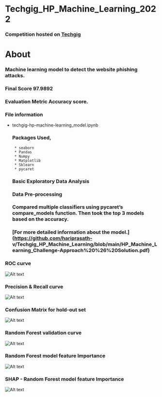 # Techgig_HP_Machine_Learning_2022


### Competition hosted on <a href="https://techgig.com/"> Techgig </a>

# About

### Machine learning model to detect the website phishing attacks.


### Final Score 97.9892

### Evaluation Metric Accuracy score.

### File information

 * techgig-hp-machine-learning_model.ipynb
    ### Packages Used,
        * seaborn
        * Pandas
        * Numpy
        * Matplotlib
        * Sklearn
        * pycaret  
        
     ### Basic Exploratory Data Analysis
     ### Data Pre-processing
     ### Compared multiple classifiers using pycaret’s compare_models function. Then took the top 3 models based on the                accuracy.
     ### [For more detailed information about the model.](https://github.com/hariprasath-                   v/Techgig_HP_Machine_Learning/blob/main/HP_Machine_Learning_Challenge-Approach%20%26%20Solution.pdf)
     

### ROC curve
![Alt text](https://github.com/hariprasath-v/Techgig_HP_Machine_Learning/blob/main/Voting%20classifier%20ROC%20curve.png)

### Precision & Recall curve
![Alt text](https://github.com/hariprasath-v/Techgig_HP_Machine_Learning/blob/main/Voting%20classifier%20precision%20recall%20curve.png)

### Confusion Matrix for hold-out set
![Alt text](https://github.com/hariprasath-v/Techgig_HP_Machine_Learning/blob/main/Voting%20classifier%20holdout%20set%20%20confusion%20matrix.png)

### Random Forest validation curve
![Alt text](https://github.com/hariprasath-v/Techgig_HP_Machine_Learning/blob/main/Randomforest%20validation%20curve.png)

### Random Forest model feature Importance
![Alt text](https://github.com/hariprasath-v/Techgig_HP_Machine_Learning/blob/main/Feature%20%20Importance%20random%20forest%20model.png)

### SHAP - Random Forest model feature Importance
![Alt text](https://github.com/hariprasath-v/Techgig_HP_Machine_Learning/blob/main/SHAP%20Feature%20Importance%20Plot.png)



     






